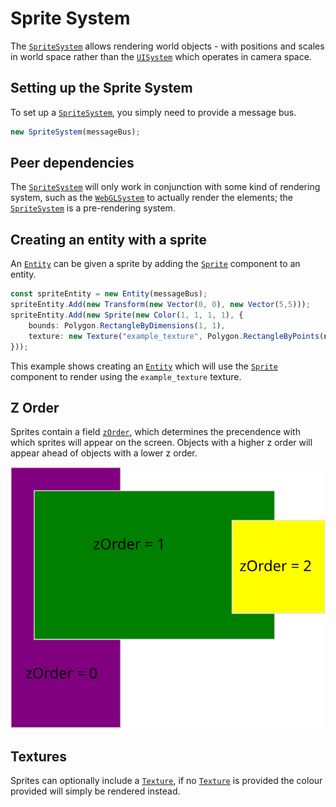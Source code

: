# Sprite System

The [`SpriteSystem`](../../reference/classes/spritesystem) allows rendering
world objects - with positions and scales in world space rather than the
[`UISystem`](../../reference/classes/uisystem) which operates in camera space.

## Setting up the Sprite System

To set up a [`SpriteSystem`](../../reference/classes/spritesystem), you simply
need to provide a message bus.

```typescript
new SpriteSystem(messageBus);
```

## Peer dependencies

The [`SpriteSystem`](../../reference/classes/spritesystem) will only work in
conjunction with some kind of rendering system, such as the
[`WebGLSystem`](../../reference/classes/webglsystem) to actually render the
elements; the [`SpriteSystem`](../../reference/classes/spritesystem) is a
pre-rendering system.

## Creating an entity with a sprite

An [`Entity`](../../reference/classes/entity) can be given a sprite by adding
the [`Sprite`](../../reference/classes/sprite) component to an entity.

```typescript
const spriteEntity = new Entity(messageBus);
spriteEntity.Add(new Transform(new Vector(0, 0), new Vector(5,5)));
spriteEntity.Add(new Sprite(new Color(1, 1, 1, 1), {
    bounds: Polygon.RectangleByDimensions(1, 1),
    texture: new Texture("example_texture", Polygon.RectangleByPoints(new Vector(0,0), new Vector(1,1)).GetFloat32Array())
}));
```
This example shows creating an [`Entity`](../../reference/classes/entity) which
will use the [`Sprite`](../../reference/classes/sprite) component to render
using the `example_texture` texture.

## Z Order

Sprites contain a field [`zOrder`](../../reference/classes/sprite#zorder), which
determines the precendence with which sprites will appear on the screen. Objects
with a higher z order will appear ahead of objects with a lower z order.

![Example Z Order](../assets/z_order.svg)

## Textures

Sprites can optionally include a [`Texture`](../../reference/classes/texture),
if no [`Texture`](../../reference/classes/texture) is provided the colour
provided will simply be rendered instead.